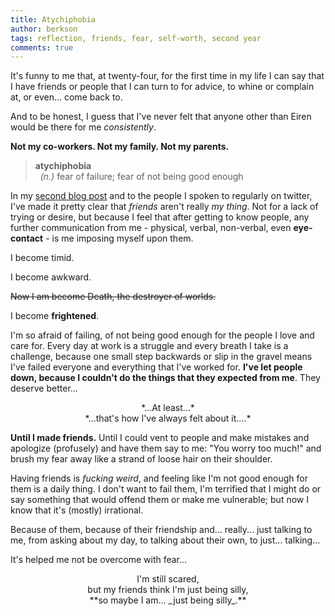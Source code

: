 ```yaml
---
title: Atychiphobia
author: berkson
tags: reflection, friends, fear, self-worth, second year
comments: true
---
```


It's funny to me that, at twenty-four, for the first time in my life I can say that I have friends or people that I can turn to for advice, to whine or complain at, or even... come back to.

And to be honest, I guess that I've never felt that anyone other than Eiren would be there for me *consistently*.

**Not my co-workers.  Not my family.  Not my parents.**  

> **atychiphobia** <br>
> &nbsp;&nbsp;*(n.)* fear of failure; fear of not being good enough

In my [second blog post](/posts/2015/06/11/people-i-know-scare-me/) and to the people I spoken to regularly on twitter, I've made it pretty clear that *friends* aren't really *my thing*. Not for a lack of trying or desire, but because I feel that after getting to know people, any further communication from me - physical, verbal, non-verbal, even **eye-contact** - is me imposing myself upon them.

I become timid.

I become awkward.

~~Now I am become Death, the destroyer of worlds.~~

I become **frightened**.

I'm so afraid of failing, of not being good enough for the people I love and care for.  Every day at work is a struggle and every breath I take is a challenge, because one small step backwards or slip in the gravel means I've failed everyone and everything that I've worked for. **I've let people down, because I couldn't do the things that they expected from me**.  They deserve better...


<div align="center">*...At least...* <br>
*...that's how I've always felt about it....*</div>

**Until I made friends.**  Until I could vent to people and make mistakes and apologize (profusely) and have them say to me: "You worry too much!" and brush my fear away like a strand of loose hair on their shoulder.

Having friends is *fucking weird*, and feeling like I'm not good enough for them is a daily thing.  I don't want to fail them, I'm terrified that I might do or say something that would offend them or make me vulnerable; but now I know that it's (mostly) irrational.

Because of them, because of their friendship and... really... just talking to me, from asking about my day, to talking about their own, to just... talking...

It's helped me not be overcome with fear...

<div align="center">I'm still scared, <br>
but my friends think I'm just being silly, <br>
**so maybe I am... _just being silly_.**</div>
